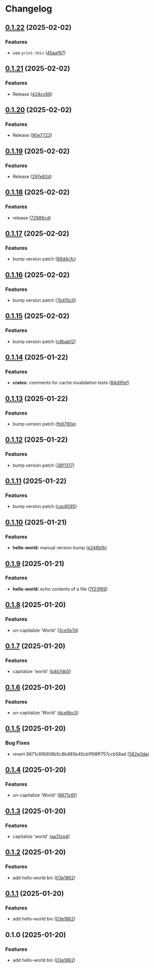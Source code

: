 # Changelog



## [0.1.22](https://github.com/0xangelo/cargo-workspace-template/compare/hello-world-v0.1.21...hello-world-v0.1.22) (2025-02-02)


### Features

* use `print-this` ([45aaf97](https://github.com/0xangelo/cargo-workspace-template/commit/45aaf97c4762deea3727e86b0e27e8d366ef58e7))

## [0.1.21](https://github.com/0xangelo/cargo-workspace-template/compare/hello-world-v0.1.20...hello-world-v0.1.21) (2025-02-02)


### Features

* Release ([424cc66](https://github.com/0xangelo/cargo-workspace-template/commit/424cc6671842f119b27cff4dbe807602d3071997))

## [0.1.20](https://github.com/0xangelo/cargo-workspace-template/compare/hello-world-v0.1.19...hello-world-v0.1.20) (2025-02-02)


### Features

* Release ([90e7723](https://github.com/0xangelo/cargo-workspace-template/commit/90e772375ec75ec1fb8bc3ea47ea299e5af937bb))

## [0.1.19](https://github.com/0xangelo/cargo-workspace-template/compare/hello-world-v0.1.18...hello-world-v0.1.19) (2025-02-02)


### Features

* Release ([297e82d](https://github.com/0xangelo/cargo-workspace-template/commit/297e82d9e66e281e22d62ea9fa72123b1acd707a))

## [0.1.18](https://github.com/0xangelo/cargo-workspace-template/compare/hello-world-v0.1.17...hello-world-v0.1.18) (2025-02-02)


### Features

* release ([72986cd](https://github.com/0xangelo/cargo-workspace-template/commit/72986cd011eb81444f5cad10be660fd56e9d3077))

## [0.1.17](https://github.com/0xangelo/cargo-workspace-template/compare/hello-world-v0.1.16...hello-world-v0.1.17) (2025-02-02)


### Features

* bump version patch ([89d4cfc](https://github.com/0xangelo/cargo-workspace-template/commit/89d4cfcc9f2dbafd0e05174e4e9bb82296de687d))

## [0.1.16](https://github.com/0xangelo/cargo-workspace-template/compare/hello-world-v0.1.15...hello-world-v0.1.16) (2025-02-02)


### Features

* bump version patch ([7b415c0](https://github.com/0xangelo/cargo-workspace-template/commit/7b415c0ca2d71f24c19b05332425dabc7a8e4d12))

## [0.1.15](https://github.com/0xangelo/cargo-workspace-template/compare/hello-world-v0.1.14...hello-world-v0.1.15) (2025-02-02)


### Features

* bump version patch ([c8bab12](https://github.com/0xangelo/cargo-workspace-template/commit/c8bab121d95f8e2fe6c0fdb2314d53b3dec5eaab))

## [0.1.14](https://github.com/0xangelo/cargo-workspace-template/compare/hello-world-v0.1.13...hello-world-v0.1.14) (2025-01-22)


### Features

* **crates:** comments for cache invalidation tests ([84d91ef](https://github.com/0xangelo/cargo-workspace-template/commit/84d91efd6a4fce76f1e46d3c82a29d78dd960c69))

## [0.1.13](https://github.com/0xangelo/cargo-workspace-template/compare/hello-world-v0.1.12...hello-world-v0.1.13) (2025-01-22)


### Features

* bump version patch ([fb6790e](https://github.com/0xangelo/cargo-workspace-template/commit/fb6790e4232f638ab1d8a9bacc25e41bb95bab92))

## [0.1.12](https://github.com/0xangelo/cargo-workspace-template/compare/hello-world-v0.1.11...hello-world-v0.1.12) (2025-01-22)


### Features

* bump version patch ([38f1317](https://github.com/0xangelo/cargo-workspace-template/commit/38f131787b266c897170dd271919d91afd406f48))

## [0.1.11](https://github.com/0xangelo/cargo-workspace-template/compare/hello-world-v0.1.10...hello-world-v0.1.11) (2025-01-22)


### Features

* bump version patch ([cac6095](https://github.com/0xangelo/cargo-workspace-template/commit/cac60957fe54e11cbbb1e2bdf3246221a462296d))

## [0.1.10](https://github.com/0xangelo/cargo-workspace-template/compare/hello-world-v0.1.9...hello-world-v0.1.10) (2025-01-21)


### Features

* **hello-world:** manual version bump ([e246bfb](https://github.com/0xangelo/cargo-workspace-template/commit/e246bfbde6ad7a2f4e79e2cc29b6fa6483d122d1))

## [0.1.9](https://github.com/0xangelo/cargo-workspace-template/compare/hello-world-v0.1.8...hello-world-v0.1.9) (2025-01-21)


### Features

* **hello-world:** echo contents of a file ([7f23f69](https://github.com/0xangelo/cargo-workspace-template/commit/7f23f692b24d6499888b7076ec4325b63b807711))

## [0.1.8](https://github.com/0xangelo/cargo-workspace-template/compare/hello-world-v0.1.7...hello-world-v0.1.8) (2025-01-20)


### Features

* un-capitalize 'World' ([3ce5b7d](https://github.com/0xangelo/cargo-workspace-template/commit/3ce5b7d0f44853b9e5aa4c3f0d5f174fd6828a1e))

## [0.1.7](https://github.com/0xangelo/cargo-workspace-template/compare/hello-world-v0.1.6...hello-world-v0.1.7) (2025-01-20)


### Features

* capitalize 'world' ([b4b7db5](https://github.com/0xangelo/cargo-workspace-template/commit/b4b7db5f9a22f79c00405d9af500060be087863f))

## [0.1.6](https://github.com/0xangelo/cargo-workspace-template/compare/hello-world-v0.1.5...hello-world-v0.1.6) (2025-01-20)


### Features

* un-capitalize 'World' ([dce9bc5](https://github.com/0xangelo/cargo-workspace-template/commit/dce9bc5d3a1767b2a11462102d2e19c6afc638bb))

## [0.1.5](https://github.com/0xangelo/cargo-workspace-template/compare/hello-world-v0.1.4...hello-world-v0.1.5) (2025-01-20)


### Bug Fixes

* revert 9671c6f6908b5c8b485b40cb1f98ff757ccb58ad ([582e0da](https://github.com/0xangelo/cargo-workspace-template/commit/582e0da913cb42d402c2338409157a80711b06f9))

## [0.1.4](https://github.com/0xangelo/cargo-workspace-template/compare/hello-world-v0.1.3...hello-world-v0.1.4) (2025-01-20)


### Features

* un-capitalize 'World' ([9671c6f](https://github.com/0xangelo/cargo-workspace-template/commit/9671c6f6908b5c8b485b40cb1f98ff757ccb58ad))

## [0.1.3](https://github.com/0xangelo/cargo-workspace-template/compare/hello-world-v0.1.2...hello-world-v0.1.3) (2025-01-20)


### Features

* capitalize 'world' ([aa31ce4](https://github.com/0xangelo/cargo-workspace-template/commit/aa31ce41d608e09708584313651cb839743d09db))

## [0.1.2](https://github.com/0xangelo/cargo-workspace-template/compare/hello-world-v0.1.1...hello-world-v0.1.2) (2025-01-20)


### Features

* add hello-world bin ([03e1862](https://github.com/0xangelo/cargo-workspace-template/commit/03e18627df7e970a167955f47c2439d7ac5a9e83))

## [0.1.1](https://github.com/0xangelo/cargo-workspace-template/compare/hello-world-v0.1.0...hello-world-v0.1.1) (2025-01-20)


### Features

* add hello-world bin ([03e1862](https://github.com/0xangelo/cargo-workspace-template/commit/03e18627df7e970a167955f47c2439d7ac5a9e83))

## 0.1.0 (2025-01-20)


### Features

* add hello-world bin ([03e1862](https://github.com/0xangelo/cargo-workspace-template/commit/03e18627df7e970a167955f47c2439d7ac5a9e83))
